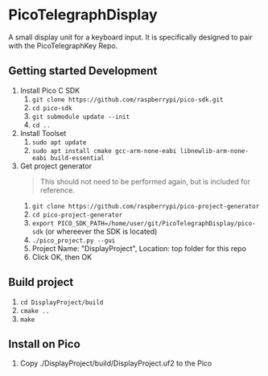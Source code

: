 # PicoTelegraphDisplay
A small display unit for a keyboard input. It is specifically designed to pair with the PicoTelegraphKey Repo. 

## Getting started Development 

1. Install Pico C SDK
    1. `git clone https://github.com/raspberrypi/pico-sdk.git`
    2. `cd pico-sdk`
    3. `git submodule update --init`
    4. `cd ..`
2. Install Toolset
    1. `sudo apt update`
    2. `sudo apt install cmake gcc-arm-none-eabi libnewlib-arm-none-eabi build-essential`
3. Get project generator 
    > This should not need to be performed again, but is included for reference. 
    1. `git clone https://github.com/raspberrypi/pico-project-generator`
    2. `cd pico-project-generator`
    3. `export PICO_SDK_PATH=/home/user/git/PicoTelegraphDisplay/pico-sdk` (or whereever the SDK is located)
    4. `./pico_project.py --gui`
    5. Project Name: "DisplayProject", Location: top folder for this repo
    6. Click OK, then OK

## Build project
1. `cd DisplayProject/build`
2. `cmake ..`
3. `make`

## Install on Pico
1. Copy ./DisplayProject/build/DisplayProject.uf2 to the Pico

